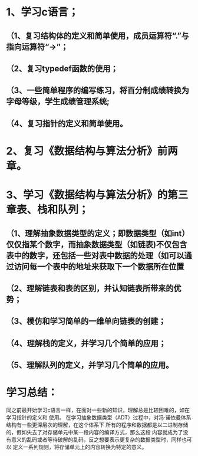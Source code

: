 # 1、学习c语言；
## （1、复习结构体的定义和简单使用，成员运算符“.”与指向运算符“->”；
## （2、复习typedef函数的使用；
## （3、一些简单程序的编写练习，将百分制成绩转换为字母等级，学生成绩管理系统;
## （4、复习指针的定义和简单使用。
# 2、复习《数据结构与算法分析》前两章。
# 3、学习《数据结构与算法分析》的第三章表、栈和队列；
## （1、理解抽象数据类型的定义；即数据类型（如int）仅仅指某个数字，而抽象数据类型（如链表)不仅包含表中的数字，还包括一些对表中数据的处理（如可以通过访问每一个表中的地址来获取下一个数据所在位置
## （2、理解链表和表的区别，并认知链表所带来的优势；
## （3、模仿和学习简单的一维单向链表的创建；
## （4、理解栈的定义，并学习几个简单的应用；
## （5、理解队列的定义，并学习几个简单的应用。
# 学习总结：
同之前最开始学习c语言一样，在面对一些新的知识，理解总是比较困难的，如在学习指针的定义和
使用。
在学习抽象数据类型（ADT）过程中，对冯·诺依曼体系结构有一些更深层次的理解，在这个体系下
所有的程序和数据都是以二进制存储的，假如失去了对存储单元中某一段内容的编译方式，那么这段
内容就成为了没有意义的乱码或者等待破解的乱码，反之想要表示更复杂的数据类型时，同样也可以
定义一系列规则，将存储单元上的内容转换为特定的意义。
